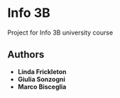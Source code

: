 # Info 3B
 
Project for Info 3B university course

## Authors

- **Linda Frickleton**
- **Giulia Sonzogni**
- **Marco Bisceglia**
